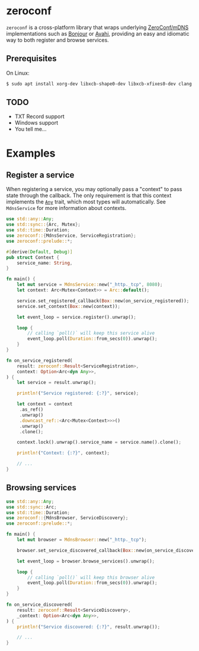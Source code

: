 # zeroconf

`zeroconf` is a cross-platform library that wraps underlying [ZeroConf/mDNS] implementations
such as [Bonjour] or [Avahi], providing an easy and idiomatic way to both register and
browse services.

## Prerequisites

On Linux:

```bash
$ sudo apt install xorg-dev libxcb-shape0-dev libxcb-xfixes0-dev clang
```

## TODO

* TXT Record support
* Windows support
* You tell me...

# Examples

## Register a service

When registering a service, you may optionally pass a "context" to pass state through the
callback. The only requirement is that this context implements the [`Any`] trait, which most
types will automatically. See `MdnsService` for more information about contexts.

```rust
use std::any::Any;
use std::sync::{Arc, Mutex};
use std::time::Duration;
use zeroconf::{MdnsService, ServiceRegistration};
use zeroconf::prelude::*;

#[derive(Default, Debug)]
pub struct Context {
    service_name: String,
}

fn main() {
    let mut service = MdnsService::new("_http._tcp", 8080);
    let context: Arc<Mutex<Context>> = Arc::default();

    service.set_registered_callback(Box::new(on_service_registered));
    service.set_context(Box::new(context));

    let event_loop = service.register().unwrap();

    loop {
        // calling `poll()` will keep this service alive
        event_loop.poll(Duration::from_secs(0)).unwrap();
    }
}

fn on_service_registered(
    result: zeroconf::Result<ServiceRegistration>,
    context: Option<Arc<dyn Any>>,
) {
    let service = result.unwrap();

    println!("Service registered: {:?}", service);

    let context = context
     .as_ref()
     .unwrap()
     .downcast_ref::<Arc<Mutex<Context>>>()
     .unwrap()
     .clone();

    context.lock().unwrap().service_name = service.name().clone();

    println!("Context: {:?}", context);

    // ...
}
```

## Browsing services

```rust
use std::any::Any;
use std::sync::Arc;
use std::time::Duration;
use zeroconf::{MdnsBrowser, ServiceDiscovery};
use zeroconf::prelude::*;

fn main() {
    let mut browser = MdnsBrowser::new("_http._tcp");

    browser.set_service_discovered_callback(Box::new(on_service_discovered));

    let event_loop = browser.browse_services().unwrap();

    loop {
        // calling `poll()` will keep this browser alive
        event_loop.poll(Duration::from_secs(0)).unwrap();
    }
}

fn on_service_discovered(
    result: zeroconf::Result<ServiceDiscovery>,
    _context: Option<Arc<dyn Any>>,
) {
    println!("Service discovered: {:?}", result.unwrap());

    // ...
}
```

[ZeroConf/mDNS]: https://en.wikipedia.org/wiki/Zero-configuration_networking
[Bonjour]: https://en.wikipedia.org/wiki/Bonjour_(software)
[Avahi]: https://en.wikipedia.org/wiki/Avahi_(software)
[`Any`]: https://doc.rust-lang.org/std/any/trait.Any.html
